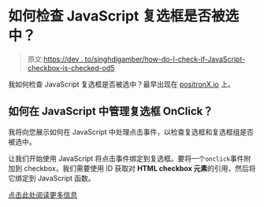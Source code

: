 # 如何检查 JavaScript 复选框是否被选中？

> 原文:[https://dev . to/singhdigamber/how-do-I-check-if-JavaScript-checkbox-is-checked-od5](https://dev.to/singhdigamber/how-do-i-check-if-javascript-checkbox-is-checked-od5)

我如何检查 JavaScript 复选框是否被选中？最早出现在 [positronX.io](https://www.positronx.io) 上。

## [](#how-to-manage-checkboxes-onclick-in-javascript)如何在 JavaScript 中管理复选框 OnClick？

我将向您展示如何在 JavaScript 中处理点击事件，以检查复选框和复选框组是否被选中。

让我们开始使用 JavaScript 将点击事件绑定到复选框。要将一个`onclick`事件附加到 checkbox，我们需要使用 ID 获取对 **HTML checkbox 元素**的引用，然后将它绑定到 JavaScript 函数。

[点击此处阅读更多信息](https://www.positronx.io/check-if-javascript-checkboxes-checked/)